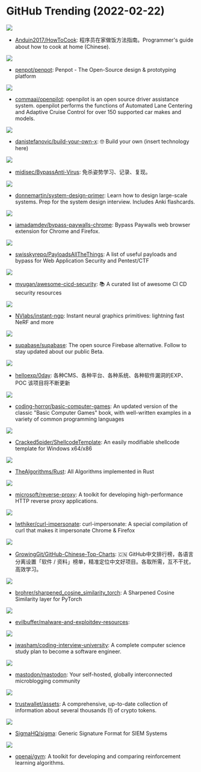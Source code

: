 # GitHub Trending (2022-02-22)

![](https://img.shields.io/badge/none-New%202-green?style=flat-square&logo=appveyor)
- [Anduin2017/HowToCook](https://github.com/Anduin2017/HowToCook): 程序员在家做饭方法指南。Programmer's guide about how to cook at home (Chinese).

![](https://img.shields.io/badge/Clojure-New%20198-green?style=flat-square&logo=appveyor)
- [penpot/penpot](https://github.com/penpot/penpot): Penpot - The Open-Source design & prototyping platform

![](https://img.shields.io/badge/Python-New%20186-green?style=flat-square&logo=appveyor)
- [commaai/openpilot](https://github.com/commaai/openpilot): openpilot is an open source driver assistance system. openpilot performs the functions of Automated Lane Centering and Adaptive Cruise Control for over 150 supported car makes and models.

![](https://img.shields.io/badge/none-New%20463-green?style=flat-square&logo=appveyor)
- [danistefanovic/build-your-own-x](https://github.com/danistefanovic/build-your-own-x): 🤓 Build your own (insert technology here)

![](https://img.shields.io/badge/C%2B%2B-New%2067-green?style=flat-square&logo=appveyor)
- [midisec/BypassAnti-Virus](https://github.com/midisec/BypassAnti-Virus): 免杀姿势学习、记录、复现。

![](https://img.shields.io/badge/Python-New%20182-green?style=flat-square&logo=appveyor)
- [donnemartin/system-design-primer](https://github.com/donnemartin/system-design-primer): Learn how to design large-scale systems. Prep for the system design interview. Includes Anki flashcards.

![](https://img.shields.io/badge/JavaScript-New%2080-green?style=flat-square&logo=appveyor)
- [iamadamdev/bypass-paywalls-chrome](https://github.com/iamadamdev/bypass-paywalls-chrome): Bypass Paywalls web browser extension for Chrome and Firefox.

![](https://img.shields.io/badge/Python-New%2077-green?style=flat-square&logo=appveyor)
- [swisskyrepo/PayloadsAllTheThings](https://github.com/swisskyrepo/PayloadsAllTheThings): A list of useful payloads and bypass for Web Application Security and Pentest/CTF

![](https://img.shields.io/badge/none-New%2023-green?style=flat-square&logo=appveyor)
- [myugan/awesome-cicd-security](https://github.com/myugan/awesome-cicd-security): 📚 A curated list of awesome CI CD security resources

![](https://img.shields.io/badge/Cuda-New%20295-green?style=flat-square&logo=appveyor)
- [NVlabs/instant-ngp](https://github.com/NVlabs/instant-ngp): Instant neural graphics primitives: lightning fast NeRF and more

![](https://img.shields.io/badge/TypeScript-New%20208-green?style=flat-square&logo=appveyor)
- [supabase/supabase](https://github.com/supabase/supabase): The open source Firebase alternative. Follow to stay updated about our public Beta.

![](https://img.shields.io/badge/C-New%2016-green?style=flat-square&logo=appveyor)
- [helloexp/0day](https://github.com/helloexp/0day): 各种CMS、各种平台、各种系统、各种软件漏洞的EXP、POC 该项目将不断更新

![](https://img.shields.io/badge/C%23-New%20112-green?style=flat-square&logo=appveyor)
- [coding-horror/basic-computer-games](https://github.com/coding-horror/basic-computer-games): An updated version of the classic "Basic Computer Games" book, with well-written examples in a variety of common programming languages

![](https://img.shields.io/badge/C-New%2017-green?style=flat-square&logo=appveyor)
- [Cracked5pider/ShellcodeTemplate](https://github.com/Cracked5pider/ShellcodeTemplate): An easily modifiable shellcode template for Windows x64/x86

![](https://img.shields.io/badge/Rust-New%2024-green?style=flat-square&logo=appveyor)
- [TheAlgorithms/Rust](https://github.com/TheAlgorithms/Rust): All Algorithms implemented in Rust

![](https://img.shields.io/badge/C%23-New%20101-green?style=flat-square&logo=appveyor)
- [microsoft/reverse-proxy](https://github.com/microsoft/reverse-proxy): A toolkit for developing high-performance HTTP reverse proxy applications.

![](https://img.shields.io/badge/Dockerfile-New%20281-green?style=flat-square&logo=appveyor)
- [lwthiker/curl-impersonate](https://github.com/lwthiker/curl-impersonate): curl-impersonate: A special compilation of curl that makes it impersonate Chrome & Firefox

![](https://img.shields.io/badge/Java-New%2042-green?style=flat-square&logo=appveyor)
- [GrowingGit/GitHub-Chinese-Top-Charts](https://github.com/GrowingGit/GitHub-Chinese-Top-Charts): 🇨🇳 GitHub中文排行榜，各语言分离设置「软件 / 资料」榜单，精准定位中文好项目。各取所需，互不干扰，高效学习。

![](https://img.shields.io/badge/Python-New%2013-green?style=flat-square&logo=appveyor)
- [brohrer/sharpened_cosine_similarity_torch](https://github.com/brohrer/sharpened_cosine_similarity_torch): A Sharpened Cosine Similarity layer for PyTorch

![](https://img.shields.io/badge/none-New%2018-green?style=flat-square&logo=appveyor)
- [evilbuffer/malware-and-exploitdev-resources](https://github.com/evilbuffer/malware-and-exploitdev-resources): 

![](https://img.shields.io/badge/none-New%20197-green?style=flat-square&logo=appveyor)
- [jwasham/coding-interview-university](https://github.com/jwasham/coding-interview-university): A complete computer science study plan to become a software engineer.

![](https://img.shields.io/badge/Ruby-New%2027-green?style=flat-square&logo=appveyor)
- [mastodon/mastodon](https://github.com/mastodon/mastodon): Your self-hosted, globally interconnected microblogging community

![](https://img.shields.io/badge/Go-New%2059-green?style=flat-square&logo=appveyor)
- [trustwallet/assets](https://github.com/trustwallet/assets): A comprehensive, up-to-date collection of information about several thousands (!) of crypto tokens.

![](https://img.shields.io/badge/Python-New%2015-green?style=flat-square&logo=appveyor)
- [SigmaHQ/sigma](https://github.com/SigmaHQ/sigma): Generic Signature Format for SIEM Systems

![](https://img.shields.io/badge/Python-New%2022-green?style=flat-square&logo=appveyor)
- [openai/gym](https://github.com/openai/gym): A toolkit for developing and comparing reinforcement learning algorithms.

